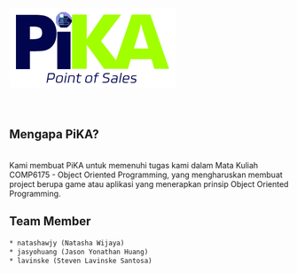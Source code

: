 # ![Image](pikasmall.png)
<br/>

## Mengapa PiKA?
<br/>
Kami membuat PiKA untuk memenuhi tugas kami dalam Mata Kuliah COMP6175 - Object Oriented Programming, yang mengharuskan membuat project berupa game atau aplikasi yang menerapkan prinsip Object Oriented Programming.

## Team Member
	* natashawjy (Natasha Wijaya)
	* jasyohuang (Jason Yonathan Huang)
	* lavinske (Steven Lavinske Santosa)

